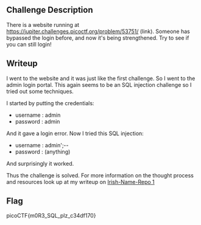 ## Challenge Description
There is a website running at https://jupiter.challenges.picoctf.org/problem/53751/ (link).
Someone has bypassed the login before, and now it's being strengthened. Try to see if you can still login!

## Writeup
I went to the website and it was just like the first challenge. So I went to the admin login portal. This again seems to be an SQL injection challenge so I tried out some techniques.

I started by putting the credentials:
- username : admin
- password : admin

And it gave a login error. Now I tried this SQL injection:
- username : admin';--
- password : (anything)

And surprisingly it worked. 


Thus the challenge is solved. For more information on the thought process and resources look up at my writeup on [Irish-Name-Repo 1](https://github.com/AKripper/COPS-CSOC/tree/main/Infosec%20Week-3/Irish-Name-Repo%201)

## Flag
 picoCTF{m0R3_SQL_plz_c34df170}
